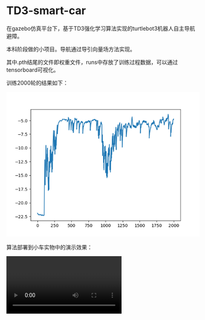 # TD3-smart-car

在gazebo仿真平台下，基于TD3强化学习算法实现的turtlebot3机器人自主导航避障。

本科阶段做的小项目。导航通过导引向量场方法实现。

其中.pth结尾的文件即权重文件，runs中存放了训练过程数据，可以通过tensorboard可视化。

训练2000轮的结果如下：

![seed1-ep2000](.\seed1-ep2000.png)

算法部署到小车实物中的演示效果：

<video src="F:\class\大三下小学期\视频.MP4"></video>

